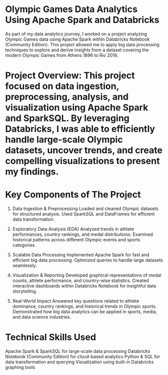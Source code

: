 # Olympic Games Data Analytics Using Apache Spark and Databricks
As part of my data analytics journey, I worked on a project analyzing Olympic Games data using Apache Spark within Databricks Notebook (Community Edition). This project allowed me to apply big data processing techniques to explore and derive insights from a dataset covering the modern Olympic Games from Athens 1896 to Rio 2016.

# Project Overview: This project focused on data ingestion, preprocessing, analysis, and visualization using Apache Spark and SparkSQL. By leveraging Databricks, I was able to efficiently handle large-scale Olympic datasets, uncover trends, and create compelling visualizations to present my findings.

# Key Components of The Project
1. Data Ingestion & Preprocessing
   Loaded and cleaned Olympic datasets for structured analysis.
   Used SparkSQL and DataFrames for efficient data transformation.

2.  Exploratory Data Analysis (EDA)
   Analyzed trends in athlete performances, country rankings, and medal distributions.
   Examined historical patterns across different Olympic events and sports categories.

3. Scalable Data Processing
   Implemented Apache Spark for fast and efficient big data processing.
   Optimized queries to handle large datasets seamlessly.

4. Visualization & Reporting
   Developed graphical representations of medal counts, athlete performance, and country-wise statistics.
   Created interactive dashboards within Databricks Notebook for insightful data storytelling.

5. Real-World Impact
   Answered key questions related to athlete dominance, country rankings, and historical trends in Olympic sports.
   Demonstrated how big data analytics can be applied in sports, media, and data science industries.

# Technical Skills Used
Apache Spark & SparkSQL for large-scale data processing
Databricks Notebook (Community Edition) for cloud-based analytics
Python & SQL for data transformation and querying
Visualization using built-in Databricks graphing tools








